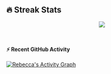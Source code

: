 ## 🔥 Streak Stats
<p align="center"><img src="https://github-readme-streak-stats.herokuapp.com/?user=rmoroz20&theme=algolia" /></p>

<br>
<br>

<summary><b>⚡ Recent GitHub Activity</b></summary>
  <br/>
   <a href="https://github.com/rmoroz20"><img alt="Rebecca's Activity Graph" src="https://activity-graph.herokuapp.com/graph?username=rmoroz20&custom_title=Rebecca's%20Contribution%20Graph&theme=react-dark" /></a>
  <br/>
<!---
rmoroz20/rmoroz20 is a ✨ special ✨ repository because its `README.md` (this file) appears on your GitHub profile.
You can click the Preview link to take a look at your changes.
--->
